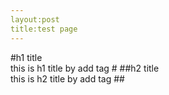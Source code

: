 ```yaml
---
layout:post
title:test page
---
```


#h1 title   
this is h1 title by add tag #
##h2 title   
this is h2 title by add tag ##
